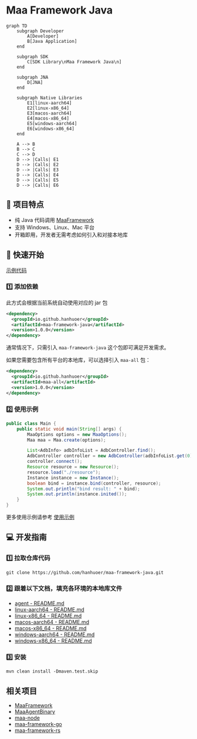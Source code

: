 # Maa Framework Java

```mermaid
graph TD
    subgraph Developer
        A[Developer]
        B[Java Application]
    end

    subgraph SDK
        C[SDK Library\nMaa Framework Java\n]
    end

    subgraph JNA
        D[JNA]
    end

    subgraph Native Libraries
        E1[linux-aarch64]
        E2[linux-x86_64]
        E3[macos-aarch64]
        E4[macos-x86_64]
        E5[windows-aarch64]
        E6[windows-x86_64]
    end

    A --> B
    B --> C
    C --> D
    D --> |Calls| E1
    D --> |Calls| E2
    D --> |Calls| E3
    D --> |Calls| E4
    D --> |Calls| E5
    D --> |Calls| E6
```

## 👏 项目特点

- 纯 Java 代码调用 [MaaFramework](https://github.com/MaaXYZ/MaaFramework)
- 支持 Windows、Linux、Mac 平台
- 开箱即用，开发者无需考虑如何引入和对接本地库

## 🎉 快速开始

[示例代码](maa-sample/README.md)

### 1️⃣ 添加依赖

此方式会根据当前系统自动使用对应的 jar 包

```xml
<dependency>
  <groupId>io.github.hanhuoer</groupId>
  <artifactId>maa-framework-java</artifactId>
  <version>1.0.0</version>
</dependency>
```

通常情况下，只需引入 `maa-framework-java` 这个包即可满足开发需求。

如果您需要包含所有平台的本地库，可以选择引入 `maa-all` 包：

```xml
<dependency>
  <groupId>io.github.hanhuoer</groupId>
  <artifactId>maa-all</artifactId>
  <version>1.0.0</version>
</dependency>
```

### 2️⃣ 使用示例

```java
public class Main {
    public static void main(String[] args) {
        MaaOptions options = new MaaOptions();
        Maa maa = Maa.create(options);

        List<AdbInfo> adbInfoList = AdbController.find();
        AdbController controller = new AdbController(adbInfoList.get(0));
        controller.connect();
        Resource resource = new Resource();
        resource.load("./resource");
        Instance instance = new Instance();
        boolean bind = instance.bind(controller, resource);
        System.out.println("bind result: " + bind);
        System.out.println(instance.inited());
    }
}
```

>
更多使用示例请参考 [使用示例](maa-sample)


## 💻 开发指南

### 1️⃣ 拉取仓库代码

```
git clone https://github.com/hanhuoer/maa-framework-java.git
```

### 2️⃣ 跟着以下文档，填充各环境的本地库文件

- [agent - README.md](maa-agent/src/main/resources/README.md)
- [linux-aarch64 - README.md](maa-linux-aarch64/src/main/resources/README.md)
- [linux-x86_64 - README.md](maa-linux-x86_64/src/main/resources/README.md)
- [macos-aarch64 - README.md](maa-macos-aarch64/src/main/resources/README.md)
- [macos-x86_64 - README.md](maa-macos-x86_64/src/main/resources/README.md)
- [windows-aarch64 - README.md](maa-windows-aarch64/src/main/resources/README.md)
- [windows-x86_64 - README.md](maa-windows-x86_64/src/main/resources/README.md)

### 3️⃣ 安装

```
mvn clean install -Dmaven.test.skip
```

## 相关项目

- [MaaFramework](https://github.com/MaaXYZ/MaaFramework)
- [MaaAgentBinary](https://github.com/MaaXYZ/MaaAgentBinary)
- [maa-node](https://github.com/neko-para/maa-node)
- [maa-framework-go](https://github.com/MaaXYZ/maa-framework-go)
- [maa-framework-rs](https://github.com/MaaXYZ/maa-framework-rs)
